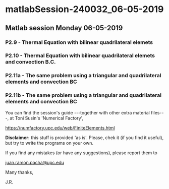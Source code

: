 # matlabSession-240032_06-05-2019

## Matlab session Monday 06-05-2019

### P2.9  - Thermal Equation with bilinear quadrilateral elemets 
### P2.10 - Thermal Equation with bilinear quadrilateral elemets and convection B.C.
### P2.11a - The same problem using a triangular and quadrilateral elements and convection BC
### P2.11b - The same problem using a triangular and quadrilateral elements and convection BC  

You can find the session's guide ---together with other extra material files---,
at Toni Susin's 'Numerical Factory', 

https://numfactory.upc.edu/web/FiniteElements.html

**Disclaimer:** this stuff is provided 'as is'. Please, chek it (if you
find it useful), but try to write the programs on your own. 

If you find any mistakes (or have any suggestions), please report them to 

juan.ramon.pacha@upc.edu 

Many thanks,

J.R.
